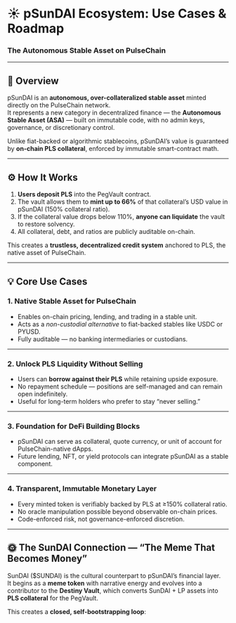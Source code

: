# ☀️ pSunDAI Ecosystem: Use Cases & Roadmap
### The Autonomous Stable Asset on PulseChain

---

## 🧠 Overview

pSunDAI is an **autonomous, over-collateralized stable asset** minted directly on the PulseChain network.  
It represents a new category in decentralized finance — the **Autonomous Stable Asset (ASA)** — built on immutable code, with no admin keys, governance, or discretionary control.

Unlike fiat-backed or algorithmic stablecoins, pSunDAI’s value is guaranteed by **on-chain PLS collateral**, enforced by immutable smart-contract math.

---

## ⚙️ How It Works

1. **Users deposit PLS** into the PegVault contract.  
2. The vault allows them to **mint up to 66%** of that collateral’s USD value in pSunDAI (150% collateral ratio).  
3. If the collateral value drops below 110%, **anyone can liquidate** the vault to restore solvency.  
4. All collateral, debt, and ratios are publicly auditable on-chain.

This creates a **trustless, decentralized credit system** anchored to PLS, the native asset of PulseChain.

---

## 💡 Core Use Cases

### 1. Native Stable Asset for PulseChain
- Enables on-chain pricing, lending, and trading in a stable unit.  
- Acts as a *non-custodial alternative* to fiat-backed stables like USDC or PYUSD.  
- Fully auditable — no banking intermediaries or custodians.

---

### 2. Unlock PLS Liquidity Without Selling
- Users can **borrow against their PLS** while retaining upside exposure.  
- No repayment schedule — positions are self-managed and can remain open indefinitely.  
- Useful for long-term holders who prefer to stay “never selling.”

---

### 3. Foundation for DeFi Building Blocks
- pSunDAI can serve as collateral, quote currency, or unit of account for PulseChain-native dApps.  
- Future lending, NFT, or yield protocols can integrate pSunDAI as a stable component.

---

### 4. Transparent, Immutable Monetary Layer
- Every minted token is verifiably backed by PLS at ≥150% collateral ratio.  
- No oracle manipulation possible beyond observable on-chain prices.  
- Code-enforced risk, not governance-enforced discretion.

---

## 🌞 The SunDAI Connection — “The Meme That Becomes Money”

SunDAI ($SUNDAI) is the cultural counterpart to pSunDAI’s financial layer.  
It begins as a **meme token** with narrative energy and evolves into a contributor to the **Destiny Vault**, which converts SunDAI + LP assets into **PLS collateral** for the PegVault.

This creates a **closed, self-bootstrapping loop**:

